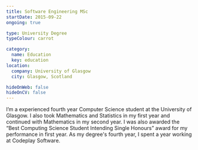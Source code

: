 ```yaml
---
title: Software Engineering MSc
startDate: 2015-09-22
ongoing: true

type: University Degree
typeColour: carrot

category:
  name: Education
  key: education
location:
  company: University of Glasgow
  city: Glasgow, Scotland

hideOnWeb: false
hideOnCV: false
---
```

I’m a experienced fourth year Computer Science student at the University of Glasgow. I also took Mathematics and Statistics in my first year and continued with Mathematics in my second year. I was also awarded the “Best Computing Science Student Intending Single Honours” award for my performance in first year. As my degree's fourth year, I spent a year working at Codeplay Software.
